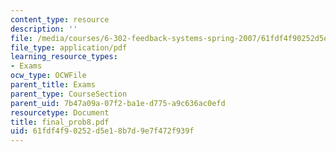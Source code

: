 ```yaml
---
content_type: resource
description: ''
file: /media/courses/6-302-feedback-systems-spring-2007/61fdf4f90252d5e18b7d9e7f472f939f_final_prob8.pdf
file_type: application/pdf
learning_resource_types:
- Exams
ocw_type: OCWFile
parent_title: Exams
parent_type: CourseSection
parent_uid: 7b47a09a-07f2-ba1e-d775-a9c636ac0efd
resourcetype: Document
title: final_prob8.pdf
uid: 61fdf4f9-0252-d5e1-8b7d-9e7f472f939f
---
```

